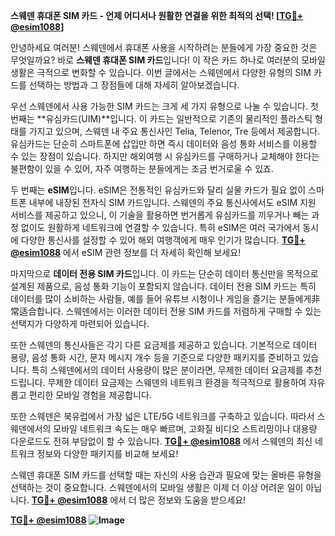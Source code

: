 **스웨덴 휴대폰 SIM 카드 - 언제 어디서나 원활한 연결을 위한 최적의 선택! [[TG💪+ @esim1088](https://t.me/s/esim1088)]**

안녕하세요 여러분! 스웨덴에서 휴대폰 사용을 시작하려는 분들에게 가장 중요한 것은 무엇일까요? 바로 **스웨덴 휴대폰 SIM 카드**입니다! 이 작은 카드 하나로 여러분의 모바일 생활은 극적으로 변화할 수 있습니다. 이번 글에서는 스웨덴에서 다양한 유형의 SIM 카드를 선택하는 방법과 그 장점들에 대해 자세히 알아보겠습니다.

우선 스웨덴에서 사용 가능한 SIM 카드는 크게 세 가지 유형으로 나눌 수 있습니다. 첫 번째는 **유심카드(UIM)**입니다. 이 카드는 일반적으로 기존의 물리적인 플라스틱 형태를 가지고 있으며, 스웨덴 내 주요 통신사인 Telia, Telenor, Tre 등에서 제공합니다. 유심카드는 단순히 스마트폰에 삽입만 하면 즉시 데이터와 음성 통화 서비스를 이용할 수 있는 장점이 있습니다. 하지만 해외여행 시 유심카드를 구매하거나 교체해야 한다는 불편함이 있을 수 있어, 자주 여행하는 분들에게는 조금 번거로울 수 있죠.

두 번째는 **eSIM**입니다. eSIM은 전통적인 유심카드와 달리 실물 카드가 필요 없이 스마트폰 내부에 내장된 전자식 SIM 카드입니다. 스웨덴의 주요 통신사에서도 eSIM 지원 서비스를 제공하고 있으니, 이 기술을 활용하면 번거롭게 유심카드를 끼우거나 빼는 과정 없이도 원활하게 네트워크에 연결할 수 있습니다. 특히 eSIM은 여러 국가에서 동시에 다양한 통신사를 설정할 수 있어 해외 여행객에게 매우 인기가 많습니다. **[TG💪+ @esim1088](https://t.me/s/esim1088)** 에서 eSIM 관련 정보를 더 자세히 확인해 보세요!

마지막으로 **데이터 전용 SIM 카드**입니다. 이 카드는 단순히 데이터 통신만을 목적으로 설계된 제품으로, 음성 통화 기능이 포함되지 않습니다. 데이터 전용 SIM 카드는 특히 데이터를 많이 소비하는 사람들, 예를 들어 유튜브 시청이나 게임을 즐기는 분들에게非常适合합니다. 스웨덴에서는 이러한 데이터 전용 SIM 카드를 저렴하게 구매할 수 있는 선택지가 다양하게 마련되어 있습니다.

또한 스웨덴의 통신사들은 각기 다른 요금제를 제공하고 있습니다. 기본적으로 데이터 용량, 음성 통화 시간, 문자 메시지 개수 등을 기준으로 다양한 패키지를 준비하고 있습니다. 특히 스웨덴에서의 데이터 사용량이 많은 분이라면, 무제한 데이터 요금제를 추천드립니다. 무제한 데이터 요금제는 스웨덴의 네트워크 환경을 적극적으로 활용하여 자유롭고 편리한 모바일 경험을 제공합니다.

또한 스웨덴은 북유럽에서 가장 넓은 LTE/5G 네트워크를 구축하고 있습니다. 따라서 스웨덴에서의 모바일 네트워크 속도는 매우 빠르며, 고화질 비디오 스트리밍이나 대용량 다운로드도 전혀 부담없이 할 수 있습니다. **[TG💪+ @esim1088](https://t.me/s/esim1088)** 에서 스웨덴의 최신 네트워크 정보와 다양한 패키지를 비교해 보세요!

스웨덴 휴대폰 SIM 카드를 선택할 때는 자신의 사용 습관과 필요에 맞는 올바른 유형을 선택하는 것이 중요합니다. 스웨덴에서의 모바일 생활은 이제 더 이상 어려운 일이 아닙니다. **[TG💪+ @esim1088](https://t.me/s/esim1088)** 에서 더 많은 정보와 도움을 받으세요!

**[TG💪+ @esim1088](https://t.me/s/esim1088) ![Image](https://i.postimg.cc/Y0z9fWf4/image.png)**